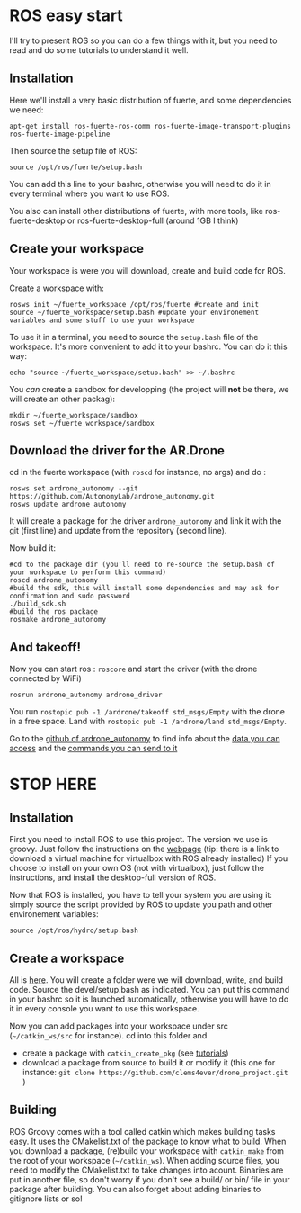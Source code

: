 ROS easy start
==============

I'll try to present ROS so you can do a few things with it, but you need to read and do some tutorials to understand it well.

Installation
----------
Here we'll install a very basic distribution of fuerte, and some dependencies we need:

	apt-get install ros-fuerte-ros-comm ros-fuerte-image-transport-plugins ros-fuerte-image-pipeline

Then source the setup file of ROS:

	source /opt/ros/fuerte/setup.bash

You can add this line to your bashrc, otherwise you will need to do it in every terminal where you want to use ROS.

You also can install other distributions of fuerte, with more tools, like ros-fuerte-desktop or ros-fuerte-desktop-full (around 1GB I think)

Create your workspace
-------------------

Your workspace is were you will download, create and build code for ROS.

Create a workspace with:

	rosws init ~/fuerte_workspace /opt/ros/fuerte #create and init
	source ~/fuerte_workspace/setup.bash #update your environement variables and some stuff to use your workspace

To use it in a terminal, you need to source the `setup.bash` file of the workspace.
It's more convenient to add it to your bashrc. You can do it this way:

	echo "source ~/fuerte_workspace/setup.bash" >> ~/.bashrc

You _can_ create a sandbox for developping (the project will __not__ be there, we will create an other packag):

	mkdir ~/fuerte_workspace/sandbox
	rosws set ~/fuerte_workspace/sandbox

Download the driver for the AR.Drone
-----------------------------------

cd in the fuerte workspace (with `roscd` for instance, no args) and do :

	rosws set ardrone_autonomy --git https://github.com/AutonomyLab/ardrone_autonomy.git
	rosws update ardrone_autonomy

It will create a package for the driver `ardrone_autonomy` and link it with the git (first line) and update from the repository (second line).

Now build it:

	#cd to the package dir (you'll need to re-source the setup.bash of your workspace to perform this command)
	roscd ardrone_autonomy 
	#build the sdk, this will install some dependencies and may ask for confirmation and sudo password
	./build_sdk.sh
	#build the ros package
	rosmake ardrone_autonomy

And takeoff!
-----------

Now you can start ros : `roscore`
and start the driver (with the drone connected by WiFi)

	rosrun ardrone_autonomy ardrone_driver


You run `rostopic pub -1 /ardrone/takeoff std_msgs/Empty` with the drone in a free space.
Land with `rostopic pub -1 /ardrone/land std_msgs/Empty`.

Go to the [github of ardrone_autonomy](https://github.com/AutonomyLab/ardrone_autonomy) to find info about the [data you can access](https://github.com/AutonomyLab/ardrone_autonomy#reading-from-ar-drone) and the [commands you can send to it](https://github.com/AutonomyLab/ardrone_autonomy#sending-commands-to-ar-drone)


STOP HERE
========


Installation
-----------
First you need to install ROS to use this project.
The version we use is groovy. Just follow the instructions on the [webpage](wiki.ros.org/groovy/Installation) (tip: there is a link to download a virtual machine for virtualbox with ROS already installed)
If you choose to install on your own OS (not with virtualbox), just follow the instructions, and install the desktop-full version of ROS.

Now that ROS is installed, you have to tell your system you are using it: simply source the script provided by ROS to update you path and other environement variables:

	source /opt/ros/hydro/setup.bash

Create a workspace
------------------

All is [here](http://wiki.ros.org/catkin/Tutorials/create_a_workspace).
You will create a folder were we will download, write, and build code.
Source the devel/setup.bash as indicated. You can put this command in your bashrc so it is launched automatically, otherwise you will have to do it in every console you want to use this workspace.

Now you can add packages into your workspace under src (`~/catkin_ws/src` for instance). cd into this folder and

* create a package with `catkin_create_pkg` (see [tutorials](http://wiki.ros.org/ROS/Tutorials))
* download a package from source to build it or modify it (this one for instance: `git clone https://github.com/clems4ever/drone_project.git` )

Building
--------
ROS Groovy comes with a tool called catkin which makes building tasks easy. It uses the CMakelist.txt of the package to know what to build.
When you download a package, (re)build your workspace with `catkin_make` from the root of your workspace (`~/catkin_ws`).
When adding source files, you need to modify the CMakelist.txt to take changes into acount.
Binaries are put in another file, so don't worry if you don't see a build/ or bin/ file in your package after building. You can also forget about adding binaries to gitignore lists or so!
